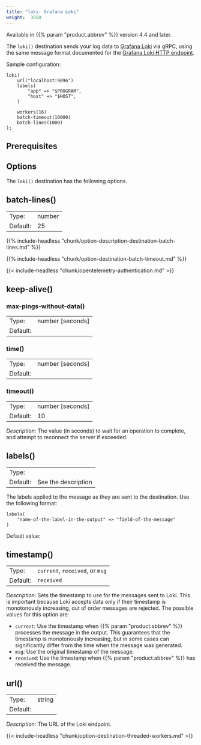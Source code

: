 ```yaml
---
title: "loki: Grafana Loki"
weight:  3050
---
```

<!-- This file is under the copyright of Axoflow, and licensed under Apache License 2.0, except for using the Axoflow and AxoSyslog trademarks. -->

Available in {{% param "product.abbrev" %}} version 4.4 and later.

The `loki()` destination sends your log data to [Grafana Loki](https://grafana.com/docs/loki/) via gRPC, using the same message format documented for the [Grafana Loki HTTP endpoint](https://grafana.com/docs/loki/latest/reference/api/#push-log-entries-to-loki).

Sample configuration:

```shell
loki(
    url("localhost:9096")
    labels(
        "app" => "$PROGRAM",
        "host" => "$HOST",
    )

    workers(16)
    batch-timeout(10000)
    batch-lines(1000)
);
```

## Prerequisites

<!-- FIXME  -->

## Options

The `loki()` destination has the following options.

<!-- FIXME  required options -->

<!-- FIXME other inherited options
 threaded_dest_driver_general_option
  | threaded_dest_driver_workers_option
  | threaded_dest_driver_batch_option
 -->

## batch-lines()

|          |        |
| -------- | ------ |
| Type:    | number |
| Default: | 25     |

{{% include-headless "chunk/option-description-destination-batch-lines.md" %}}

<!-- FIXME should we add batch-bytes as well? -->

{{% include-headless "chunk/option-destination-batch-timeout.md" %}}


<!--
  { "target_service_accounts", KW_TARGET_SERVICE_ACCOUNTS },
   -->

{{< include-headless "chunk/opentelemetry-authentication.md" >}}
<!-- FIXME generalize the authentication chunk, now it refers only to opentelemetry -->

## keep-alive()

<!-- FIXME add example -->

### max-pings-without-data()

|          |                    |
| -------- | ------------------ |
| Type:    | number [seconds] |
| Default: |                 |

<!-- FIXME -->

### time()

|          |                    |
| -------- | ------------------ |
| Type:    | number [seconds] |
| Default: |                 |

<!-- FIXME -->

### timeout()

|          |                    |
| -------- | ------------------ |
| Type:    | number [seconds] |
| Default: | 10                 |

*Description:* The value (in seconds) to wait for an operation to complete, and attempt to reconnect the server if exceeded.

## labels()

|          |         |
| -------- | ------- |
| Type:    |  |
| Default: | See the description |

The labels applied to the message as they are sent to the destination. Use the following format:

```shell
labels(
    "name-of-the-label-in-the-output" => "field-of-the-message"
)
```

Default value:

<!-- FIXME -->

## timestamp()

|          |                            |
| -------- | -------------------------- |
| Type:    | `current`, `received`, or `msg` |
| Default: | `received` |

*Description:* Sets the timestamp to use for the messages sent to Loki. This is important because Loki accepts data only if their timestamp is monotonously increasing, out of order messages are rejected. The possible values for this option are:

- `current`: Use the timestamp when {{% param "product.abbrev" %}} processes the message in the output. This guarantees that the timestamp is monotonously increasing, but in some cases can significantly differ from the time when the message was generated.
- `msg`: Use the original timestamp of the message.
- `received`: Use the timestamp when {{% param "product.abbrev" %}} has received the message.

## url()

|          |                            |
| -------- | -------------------------- |
| Type:    | string |
| Default: |  |

*Description:* The URL of the Loki endpoint.

{{< include-headless "chunk/option-destination-threaded-workers.md" >}}
